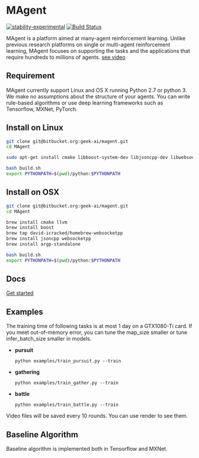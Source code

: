MAgent
==============================================

[![stability-experimental](https://img.shields.io/badge/stability-experimental-orange.svg)](https://github.com/emersion/stability-badges#experimental)
[![Build Status](http://oj.kipsora.com:8080/buildStatus/icon?job=magent)]()

MAgent is a platform aimed at many-agent reinforcement learning.
Unlike previous research platforms on single or multi-agent reinforcement learning, 
MAgent focuses on supporting the tasks and the applications that require hundreds to millions of agents.
[see video](https://www.youtube.com/watch?v=HCSm0kVolqI)

## Requirement
MAgent currently support Linux and OS X running Python 2.7 or python 3.
We make no assumptions about the structure of your agents.
You can write rule-based algorithms or use deep learning frameworks such as Tensorflow, MXNet, PyTorch.

## Install on Linux

```bash
git clone git@bitbucket.org:geek-ai/magent.git
cd MAgent

sudo apt-get install cmake libboost-system-dev libjsoncpp-dev libwebsocketpp-dev

bash build.sh
export PYTHONPATH=$(pwd)/python:$PYTHONPATH
```

## Install on OSX
```bash
git clone git@bitbucket.org:geek-ai/magent.git
cd MAgent

brew install cmake llvm
brew install boost
brew tap david-icracked/homebrew-websocketpp
brew install jsoncpp websocketpp
brew install argp-standalone

bash build.sh
export PYTHONPATH=$(pwd)/python:$PYTHONPATH
```

## Docs
[Get started](/doc/get_started.md)


## Examples
The training time of following tasks is at most 1 day on a GTX1080-Ti card.
If you meet out-of-memory error, you can tune the map_size smaller or tune infer_batch_size smaller in models.

* **pursuit**

	```
	python examples/train_pursuit.py --train
	```

* **gathering**

	```
	python examples/train_gather.py --train
	```

* **battle**

	```
	python examples/train_battle.py --train
	```

Video files will be saved every 10 rounds. You can use render to see them.

## Baseline Algorithm
Baseline algorithm is implemented both in Tensorflow and MXNet.
